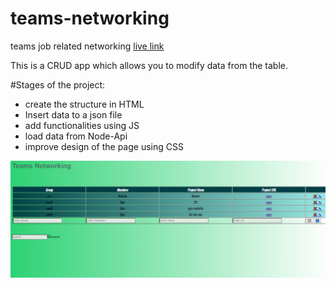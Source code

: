 # teams-networking

teams job related networking
[live link](https://atanasoaied.github.io/teams-networking/src/)

This is a CRUD app which allows you to modify data from the table.

#Stages of the project:
- create the structure in HTML
- Insert data to a json file
- add  functionalities using JS
- load data from Node-Api
- improve design of the page using CSS

![Sample](https://github.com/AtanasoaieD/teams-networking/blob/main/img/teams.png)